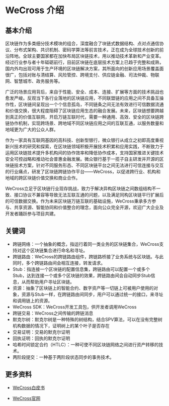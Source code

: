 # WeCross 介绍

## 基本介绍

区块链作为多类细分技术模块的组合，深度融合了块链式数据结构、点对点通信协议、分布式架构、共识机制、密码学算法等前言技术，正在成为全球技术创新的前沿阵地。全球主要国家都在加快布局区块链技术，用以推动技术革新和产业变革。经过行业参与者十年砥砺前行，目前区块链在底层技术方案上已趋于完整和成熟，国内外均出现可用于生产环境的区块链解决方案，其所面向的创新应用场景覆盖面很广，包括对账与清结算、风险管控、跨境支付、供应链金融、司法仲裁、物联网、智慧城市、政务服务等。

广泛的场景应用背后，来自于性能、安全、成本、连接、扩展等方面的技术挑战也愈发严峻。反观当下各行业落地的区块链应用，不同联盟链的应用之间不具备互操作性，区块链间呈现出一个个信息孤岛，不同链条之间无法有效进行可信数据流通和价值交换，很大程度阻碍了区块链应用生态的融合发展。未来，区块链想要跨越到真正的价值互联网，开启万链互联时代，需要一种通用、高效、安全的区块链跨链协作机制，实现跨场景、跨地域不同区块链应用之间的互联互通，以服务数量和地域更为广大的公众人群。

作为一家具有互联网基因的高科技、创新型银行，微众银行从成立之初即高度重视新兴技术的研究和探索，在区块链领域积极开展技术积累和应用实践，不断致力于运用区块链技术提升多机构间的协作效率和降低协作成本，支持国家推进关键技术安全可控战略和推动社会普惠金融发展。微众银行基于一揽子自主研发并开源的区块链技术方案，针对不同服务形态、不同区块链平台之间无法进行可信连接与交互的行业痛点，研发了区块链跨链协作平台——WeCross，以促进跨行业、机构和地域的跨区块链价值交换和商业合作。

WeCross立足于区块链行业现存挑战，致力于解决异构区块链之间数组结构不一致、接口协议不兼容等导致无法互联互通的问题，以及满足同构区块链平行扩展后的可信数据交换。作为未来区块链万链互联的基础设施，WeCross秉承多方参与、共享资源、智能协同和价值整合的理念，面向公众完全开源，欢迎广大企业及开发者踊跃参与项目共建。

## 关键词

- 跨链网络：一个抽象的概念，指运行着同一类业务的区块链集合，WeCross支持对这个区块链集合进行命名和寻址。
- 跨链路由：WeCross的跨链路由组件，跨链路桥接了业务系统与区块链。与此同时，多个跨链路由间会相互连接，转发请求。
- Stub：指连接一个区块链的配置信息集，跨链路由可以配置一个或多个Stub，达到连接一个或多个区块链的效果，跨链路由间会自动同步Stub信息，从而帮助用户寻址区块链。
- 资源：抽象了区块链上的智能合约、数字资产等一切链上可被用户使用的对象，资源与Stub一样，在跨链路由间同步，用户可以通过统一的接口，来寻址和调用链上的资源。
- WeCross SDK：WeCross开发工具包，供开发者调用WeCross
- 跨链交易：WeCross之间传输的跨链消息
- 默克尔树：默克尔树是一种特殊的树结构，结合SPV算法，可以在没有完整树机构数据的情况下，证明树上的某个叶子是否存在
- 交易证明：交易的默克尔证明
- 回执证明：回执的默克尔证明
- 哈希时间锁定合约（HTLC）：一种可使不同区块链网络之间进行资产转移的技术。
- 两阶段提交：一种基于两阶段状态同步的事务技术。

## 更多资料

- [WeCross白皮书]()

- [WeCross官网]()
